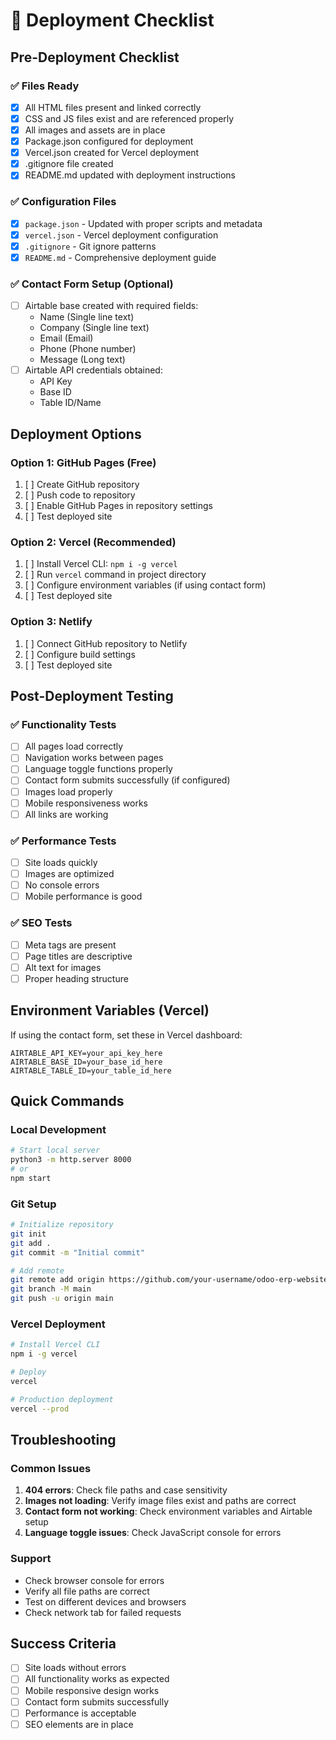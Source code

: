 # 🚀 Deployment Checklist

## Pre-Deployment Checklist

### ✅ Files Ready
- [x] All HTML files present and linked correctly
- [x] CSS and JS files exist and are referenced properly
- [x] All images and assets are in place
- [x] Package.json configured for deployment
- [x] Vercel.json created for Vercel deployment
- [x] .gitignore file created
- [x] README.md updated with deployment instructions

### ✅ Configuration Files
- [x] `package.json` - Updated with proper scripts and metadata
- [x] `vercel.json` - Vercel deployment configuration
- [x] `.gitignore` - Git ignore patterns
- [x] `README.md` - Comprehensive deployment guide

### ✅ Contact Form Setup (Optional)
- [ ] Airtable base created with required fields:
  - Name (Single line text)
  - Company (Single line text) 
  - Email (Email)
  - Phone (Phone number)
  - Message (Long text)
- [ ] Airtable API credentials obtained:
  - API Key
  - Base ID
  - Table ID/Name

## Deployment Options

### Option 1: GitHub Pages (Free)
1. [ ] Create GitHub repository
2. [ ] Push code to repository
3. [ ] Enable GitHub Pages in repository settings
4. [ ] Test deployed site

### Option 2: Vercel (Recommended)
1. [ ] Install Vercel CLI: `npm i -g vercel`
2. [ ] Run `vercel` command in project directory
3. [ ] Configure environment variables (if using contact form)
4. [ ] Test deployed site

### Option 3: Netlify
1. [ ] Connect GitHub repository to Netlify
2. [ ] Configure build settings
3. [ ] Test deployed site

## Post-Deployment Testing

### ✅ Functionality Tests
- [ ] All pages load correctly
- [ ] Navigation works between pages
- [ ] Language toggle functions properly
- [ ] Contact form submits successfully (if configured)
- [ ] Images load properly
- [ ] Mobile responsiveness works
- [ ] All links are working

### ✅ Performance Tests
- [ ] Site loads quickly
- [ ] Images are optimized
- [ ] No console errors
- [ ] Mobile performance is good

### ✅ SEO Tests
- [ ] Meta tags are present
- [ ] Page titles are descriptive
- [ ] Alt text for images
- [ ] Proper heading structure

## Environment Variables (Vercel)

If using the contact form, set these in Vercel dashboard:
```
AIRTABLE_API_KEY=your_api_key_here
AIRTABLE_BASE_ID=your_base_id_here
AIRTABLE_TABLE_ID=your_table_id_here
```

## Quick Commands

### Local Development
```bash
# Start local server
python3 -m http.server 8000
# or
npm start
```

### Git Setup
```bash
# Initialize repository
git init
git add .
git commit -m "Initial commit"

# Add remote
git remote add origin https://github.com/your-username/odoo-erp-website.git
git branch -M main
git push -u origin main
```

### Vercel Deployment
```bash
# Install Vercel CLI
npm i -g vercel

# Deploy
vercel

# Production deployment
vercel --prod
```

## Troubleshooting

### Common Issues
1. **404 errors**: Check file paths and case sensitivity
2. **Images not loading**: Verify image files exist and paths are correct
3. **Contact form not working**: Check environment variables and Airtable setup
4. **Language toggle issues**: Check JavaScript console for errors

### Support
- Check browser console for errors
- Verify all file paths are correct
- Test on different devices and browsers
- Check network tab for failed requests

## Success Criteria
- [ ] Site loads without errors
- [ ] All functionality works as expected
- [ ] Mobile responsive design works
- [ ] Contact form submits successfully
- [ ] Performance is acceptable
- [ ] SEO elements are in place
